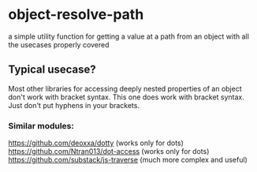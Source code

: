 # object-resolve-path
a simple utility function for getting a value at a path from an object with all the usecases properly covered

## Typical usecase?
Most other libraries for accessing deeply nested properties of an object don't work with bracket syntax. This one does work with bracket syntax. Just don't put hyphens in your brackets.


### Similar modules:

https://github.com/deoxxa/dotty (works only for dots)
https://github.com/Ntran013/dot-access  (works only for dots)
https://github.com/substack/js-traverse (much more complex and useful)
